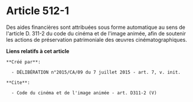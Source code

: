 # Article 512-1

Des aides financières sont attribuées sous forme automatique au sens de l'article D. 311-2 du code du cinéma et de l'image
animée, afin de soutenir les actions de préservation patrimoniale des œuvres cinématographiques.

**Liens relatifs à cet article**

	**Créé par**:

	  - DÉLIBÉRATION n°2015/CA/09 du 7 juillet 2015 - art. 7, v. init.

	**Cite**:

	  - Code du cinéma et de l'image animée - art. D311-2 (V)
